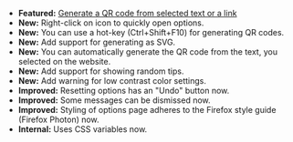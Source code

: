 * **Featured:** [Generate a QR code from selected text or a link](https://github.com/rugk/offline-qr-code/blob/master/assets/screencasts/qrMenuFromPhoneNumber.gif)
* **New:** Right-click on icon to quickly open options.
* **New:** You can use a hot-key (Ctrl+Shift+F10) for generating QR codes.
* **New:** Add support for generating as SVG.
* **New:** You can automatically generate the QR code from the text, you selected on the website.
* **New:** Add support for showing random tips.
* **New:** Add warning for low contrast color settings.
* **Improved:** Resetting options has an "Undo" button now.
* **Improved:** Some messages can be dismissed now.
* **Improved:** Styling of options page adheres to the Firefox style guide (Firefox Photon) now.
* **Internal:** Uses CSS variables now.
